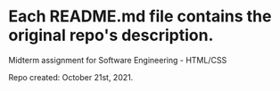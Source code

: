 # Each README.md file contains the original repo's description.

Midterm assignment for Software Engineering - HTML/CSS

Repo created: October 21st, 2021.
